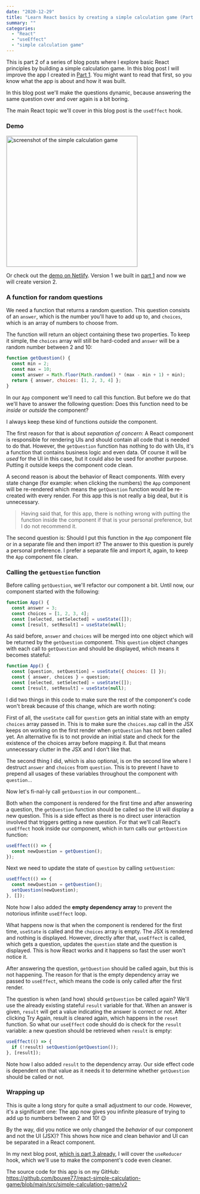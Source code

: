 ```yaml
---
date: "2020-12-29"
title: "Learn React basics by creating a simple calculation game (Part 2)"
summary: ""
categories:
  - "React"
  - "useEffect"
  - "simple calculation game"
---
```


This is part 2 of a series of blog posts where I explore basic React principles by building a simple calculation game. In this blog post I will improve the app I created in [Part 1]. You might want to read that first, so you know what the app is about and how it was built.

In this blog post we'll make the questions dynamic, because answering the same question over and over again is a bit boring.

The main React topic we'll cover in this blog post is the `useEffect` hook.

### Demo

<img alt="screenshot of the simple calculation game" src="demo.png" width="350" style="border:1px solid #ccc"/>

Or check out the [demo on Netlify]. Version 1 we built in [part 1] and now we will create version 2.

### A function for random questions

We need a function that returns a random question. This question consists of an `answer`, which is the number you'll have to add up to, and `choices`, which is an array of numbers to choose from.

The function will return an object containing these two properties. To keep it simple, the `choices` array will still be hard-coded and `answer` will be a random number between 2 and 10:

```js
function getQuestion() {
  const min = 2;
  const max = 10;
  const answer = Math.floor(Math.random() * (max - min + 1) + min);
  return { answer, choices: [1, 2, 3, 4] };
}
```

In our `App` component we'll need to call this function. But before we do that we'll have to answer the following question: Does this function need to be _inside_ or _outside_ the component?

I always keep these kind of functions _outside_ the component.

The first reason for that is about _separation of concern_: A React component is responsible for rendering UIs and should contain all code that is needed to do that. However, the `getQuestion` function has nothing to do with UIs, it's a function that contains business logic and even data. Of course it will be _used_ for the UI in this case, but it could also be used for another purpose. Putting it outside keeps the component code clean.

A second reason is about the behavior of React components. With every state change (for example: when clicking the numbers) the `App` component will be re-rendered which means the `getQuestion` function would be re-created with every render. For this app this is not really a big deal, but it is unnecessary.

> Having said that, for this app, there is nothing wrong with putting the function inside the component if that is your personal preference, but I do not recommend it.

The second question is: Should I put this function in the `App` component file or in a separate file and then import it? The answer to this question is purely a personal preference. I prefer a separate file and import it, again, to keep the `App` component file clean.

### Calling the `getQuestion` function

Before calling `getQuestion`, we'll refactor our component a bit. Until now, our component started with the following:

```js
function App() {
  const answer = 3;
  const choices = [1, 2, 3, 4];
  const [selected, setSelected] = useState([]);
  const [result, setResult] = useState(null);
```

As said before, `answer` and `choices` will be merged into one object which will be returned by the `getQuestion` component. This `question` object changes with each call to `getQuestion` and should be displayed, which means it becomes stateful:

```js
function App() {
  const [question, setQuestion] = useState({ choices: [] });
  const { answer, choices } = question;
  const [selected, setSelected] = useState([]);
  const [result, setResult] = useState(null);
```

I did two things in this code to make sure the rest of the component's code won't break because of this change, which are worth noting:

First of all, the `useState` call for `question` gets an initial state with an empty `choices` array passed in. This is to make sure the `choices.map` call in the JSX keeps on working on the first render when `getQuestion` has not been called yet. An alternative fix is to not provide an initial state and check for the existence of the choices array before mapping it. But that means unnecessary clutter in the JSX and I don't like that.

The second thing I did, which is also optional, is on the second line where I destruct `answer` and `choices` from `question`. This is to prevent I have to prepend all usages of these variables throughout the component with `question.`.

Now let's fi-nal-ly call `getQuestion` in our component...

Both when the component is rendered for the first time and after answering a question, the `getQuestion` function should be called so the UI will display a new question. This is a side effect as there is no direct user interaction involved that triggers getting a new question. For that we'll call React's `useEffect` hook inside our component, which in turn calls our `getQuestion` function:

```js
useEffect(() => {
  const newQuestion = getQuestion();
});
```

Next we need to update the state of `question` by calling `setQuestion`:

```js
useEffect(() => {
  const newQuestion = getQuestion();
  setQuestion(newQuestion);
}, []);
```

Note how I also added the **empty dependency array** to prevent the notorious infinite `useEffect` loop.

What happens now is that when the component is rendered for the first time, `useState` is called and the `choices` array is empty. The JSX is rendered and nothing is displayed. However, directly after that, `useEffect` is called, which gets a question, updates the `question` state and the question is displayed. This is how React works and it happens so fast the user won't notice it.

After answering the question, `getQuestion` should be called again, but this is not happening. The reason for that is the empty dependency array we passed to `useEffect`, which means the code is only called after the first render.

The question is when (and how) should `getQuestion` be called again? We'll use the already existing stateful `result` variable for that. When an answer is given, `result` will get a value indicating the answer is correct or not. After clicking Try Again, result is cleared again, which happens in the `reset` function. So what our `useEffect` code should do is check for the `result` variable: a new question should be retrieved when `result` is empty:

```js
useEffect(() => {
  if (!result) setQuestion(getQuestion());
}, [result]);
```

Note how I also added `result` to the dependency array. Our side effect code is dependent on that value as it needs it to determine whether `getQuestion` should be called or not.

### Wrapping up

This is quite a long story for quite a small adjustment to our code. However, it's a significant one: The app now gives you infinite pleasure of trying to add up to numbers between 2 and 10! 😉

By the way, did you notice we only changed the _behavior_ of our component and not the UI (JSX)? This shows how nice and clean behavior and UI can be separated in a React component.

In my next blog post, [which is part 3 already], I will cover the `useReducer` hook, which we'll use to make the component's code even cleaner.

The source code for this app is on my GitHub: https://github.com/bouwe77/react-simple-calculation-game/blob/main/src/simple-calculation-game/v2

[part 1]: learn-react-basics-by-creating-a-simple-calculation-game-part-1
[which is part 3 already]: learn-react-basics-by-creating-a-simple-calculation-game-part-3
[demo on netlify]: https://react-simple-calculation-game.netlify.app
